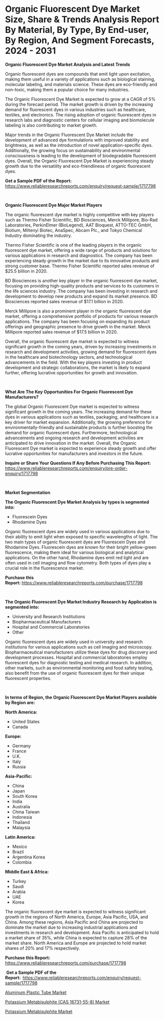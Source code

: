 <p><h1>Organic Fluorescent Dye Market Size, Share & Trends Analysis Report By Material, By Type, By End-user, By Region, And Segment Forecasts, 2024 - 2031</h1></p><p><strong>Organic Fluorescent Dye Market Analysis and Latest Trends</strong></p>
<p><p>Organic fluorescent dyes are compounds that emit light upon excitation, making them useful in a variety of applications such as biological staining, molecular labeling, and materials science. These dyes are eco-friendly and non-toxic, making them a popular choice for many industries.</p><p>The Organic Fluorescent Dye Market is expected to grow at a CAGR of 5% during the forecast period. The market growth is driven by the increasing demand for fluorescent dyes in various industries such as healthcare, textiles, and electronics. The rising adoption of organic fluorescent dyes in research labs and diagnostic centers for cellular imaging and biomolecule labeling is also contributing to market growth.</p><p>Major trends in the Organic Fluorescent Dye Market include the development of advanced dye formulations with improved stability and brightness, as well as the introduction of novel application-specific dyes. Additionally, the growing focus on sustainability and environmental consciousness is leading to the development of biodegradable fluorescent dyes. Overall, the Organic Fluorescent Dye Market is experiencing steady growth due to the versatility and eco-friendliness of organic fluorescent dyes.</p></p>
<p><strong>Get a Sample PDF of the Report:&nbsp;</strong> <a href="https://www.reliableresearchreports.com/enquiry/request-sample/1717798">https://www.reliableresearchreports.com/enquiry/request-sample/1717798</a></p>
<p>&nbsp;</p>
<p><strong>Organic Fluorescent Dye Major Market Players</strong></p>
<p><p>The organic fluorescent dye market is highly competitive with key players such as Thermo Fisher Scientific, BD Biosciences, Merck Millipore, Bio-Rad Laboratories, PerkinElmer (BioLegend), AAT Bioquest, ATTO-TEC GmbH, Biotium, Miltenyi Biotec, AnaSpec, Abcam Plc., and Tokyo Chemical Industry dominating the industry.</p><p>Thermo Fisher Scientific is one of the leading players in the organic fluorescent dye market, offering a wide range of products and solutions for various applications in research and diagnostics. The company has been experiencing steady growth in the market due to its innovative products and strong customer base. Thermo Fisher Scientific reported sales revenue of $25.5 billion in 2020.</p><p>BD Biosciences is another key player in the organic fluorescent dye market, focusing on providing high-quality products and services to its customers in the life sciences industry. The company has been investing in research and development to develop new products and expand its market presence. BD Biosciences reported sales revenue of $17.1 billion in 2020.</p><p>Merck Millipore is also a prominent player in the organic fluorescent dye market, offering a comprehensive portfolio of products for various research applications. The company has been focusing on expanding its product offerings and geographic presence to drive growth in the market. Merck Millipore reported sales revenue of $17.5 billion in 2020.</p><p>Overall, the organic fluorescent dye market is expected to witness significant growth in the coming years, driven by increasing investments in research and development activities, growing demand for fluorescent dyes in the healthcare and biotechnology sectors, and technological advancements in the field. With the key players investing in product development and strategic collaborations, the market is likely to expand further, offering lucrative opportunities for growth and innovation.</p></p>
<p>&nbsp;</p>
<p><strong>What Are The Key Opportunities For Organic Fluorescent Dye Manufacturers?</strong></p>
<p><p>The global Organic Fluorescent Dye market is expected to witness significant growth in the coming years. The increasing demand for these dyes in various applications such as textiles, packaging, and healthcare is a key driver for market expansion. Additionally, the growing preference for environmentally-friendly and sustainable products is further boosting the demand for organic fluorescent dyes. Furthermore, technological advancements and ongoing research and development activities are anticipated to drive innovation in the market. Overall, the Organic Fluorescent Dye market is expected to experience steady growth and offer lucrative opportunities for manufacturers and investors in the future.</p></p>
<p><strong>Inquire or Share Your Questions If Any Before Purchasing This Report:</strong> <a href="https://www.reliableresearchreports.com/enquiry/pre-order-enquiry/1717798">https://www.reliableresearchreports.com/enquiry/pre-order-enquiry/1717798</a></p>
<p>&nbsp;</p>
<p><strong>Market Segmentation</strong></p>
<p><strong>The Organic Fluorescent Dye Market Analysis by types is segmented into:</strong></p>
<p><ul><li>Fluorescein Dyes</li><li>Rhodamine Dyes</li></ul></p>
<p><p>Organic fluorescent dyes are widely used in various applications due to their ability to emit light when exposed to specific wavelengths of light. The two main types of organic fluorescent dyes are Fluorescein Dyes and Rhodamine Dyes. Fluorescein dyes are known for their bright yellow-green fluorescence, making them ideal for various biological and analytical applications. On the other hand, Rhodamine dyes emit red light and are often used in cell imaging and flow cytometry. Both types of dyes play a crucial role in the fluorescence market.</p></p>
<p><strong>Purchase this Report:&nbsp;</strong><a href="https://www.reliableresearchreports.com/purchase/1717798">https://www.reliableresearchreports.com/purchase/1717798</a></p>
<p>&nbsp;</p>
<p><strong>The Organic Fluorescent Dye Market Industry Research by Application is segmented into:</strong></p>
<p><ul><li>University and Research Institutions</li><li>Biopharmaceutical Manufacturers</li><li>Hospital and Commercial Laboratories</li><li>Other</li></ul></p>
<p><p>Organic fluorescent dyes are widely used in university and research institutions for various applications such as cell imaging and microscopy. Biopharmaceutical manufacturers utilize these dyes for drug discovery and development processes. Hospital and commercial laboratories employ fluorescent dyes for diagnostic testing and medical research. In addition, other markets, such as environmental monitoring and food safety testing, also benefit from the use of organic fluorescent dyes for their unique fluorescent properties.</p></p>
<p>&nbsp;</p>
<p><strong>In terms of Region, the Organic Fluorescent Dye Market Players available by Region are:</strong></p>
<p>
    <p> <strong> North America: </strong>
        <ul>
            <li>United States</li>
            <li>Canada</li>
        </ul>
        </p> 
    <p> <strong> Europe: </strong>
        <ul>
            <li>Germany</li>
            <li>France</li>
            <li>U.K.</li>
            <li>Italy</li>
            <li>Russia</li>
        </ul>
        </p> 
    <p> <strong> Asia-Pacific: </strong>
        <ul>
            <li>China</li>
            <li>Japan</li>
            <li>South Korea</li>
            <li>India</li>
            <li>Australia</li>
            <li>China Taiwan</li>
            <li>Indonesia</li>
            <li>Thailand</li>
            <li>Malaysia</li>
        </ul>
        </p> 
    <p> <strong> Latin America: </strong>
        <ul>
            <li>Mexico</li>
            <li>Brazil</li>
            <li>Argentina Korea</li>
            <li>Colombia</li>
        </ul>
        </p> 
    <p> <strong> Middle East & Africa: </strong>
        <ul>
            <li>Turkey</li>
            <li>Saudi</li>
            <li>Arabia</li>
            <li>UAE</li>
            <li>Korea</li>
        </ul>
    </p>
    </p>
<p><p>The organic fluorescent dye market is expected to witness significant growth in the regions of North America, Europe, Asia Pacific, USA, and China. Among these regions, Asia Pacific and China are projected to dominate the market due to increasing industrial applications and investments in research and development. Asia Pacific is anticipated to hold a market share of 35%, while China is expected to capture 28% of the market share. North America and Europe are projected to hold market shares of 20% and 17% respectively.</p></p>
<p><strong>Purchase this Report: </strong><a href="https://www.reliableresearchreports.com/purchase/1717798">https://www.reliableresearchreports.com/purchase/1717798</a></p>
<p>&nbsp;<strong>Get a Sample PDF of the Report:&nbsp;&nbsp;</strong><a href="https://www.reliableresearchreports.com/enquiry/request-sample/1717798">https://www.reliableresearchreports.com/enquiry/request-sample/1717798</a></p>
<p><strong></strong></p>
<p><p><a href="https://view.publitas.com/reportprime-1/aluminum-plastic-tube-market-research-report-provides-thorough-industry-overview-which-offers-an-in-depth-analysis-of-product-trends-and-new-market-divisions/">Aluminum Plastic Tube Market</a></p><p><a href="https://view.publitas.com/reportprime-1/potassium-metabisulphite-cas-16731-55-8-market-research-report-provides-thorough-industry-overview-which-offers-an-in-depth-analysis-of-product-trends-and-new-market-divisions/">Potassium Metabisulphite (CAS 16731-55-8) Market</a></p><p><a href="https://view.publitas.com/reportprime-1/potassium-metabisulphite-market-provides-a-comprehensive-analysis-including-a-macro-overview-of-the-market-as-well-as-micro-details-such-as-market-size-and-competitive-landscape/">Potassium Metabisulphite Market</a></p></p>